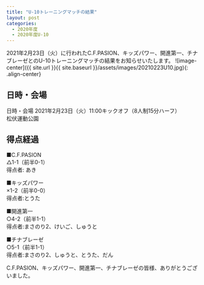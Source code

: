 ```yaml
---
title: "U-10トレーニングマッチの結果"
layout: post
categories:
  - 2020年度
  - 2020年度U-10
---
```


2021年2月23日（火）に行われたC.F.PASION、キッズパワー、開進第一、チナブレーゼとのU-10トレーニングマッチの結果をお知らせいたします。
![image-center]({{ site.url }}{{ site.baseurl }}/assets/images/20210223U10.jpg){: .align-center}

## 日時・会場

日時・会場
2021年2月23日（火）11:00キックオフ（8人制15分ハーフ）<br>
松伏運動公園

## 得点経過

■C.F.PASION<br>
△1-1（前半0-1）<br>
得点者: あき

■キッズパワー<br>
×1-2（前半0-0）<br>
得点者:とうた

■開進第一<br>
○4-2（前半1-1）<br>
得点者:まさのり2、けいご、しゅうと

■チナブレーゼ<br>
○5-1（前半1-1）<br>
得点者:まさのり2、しゅうと、とうた、だん



C.F.PASION、キッズパワー、開進第一、チナブレーゼの皆様、ありがとうございました。
